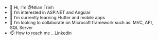 - 👋 Hi, I’m @Nhan Trinh
- 👀 I’m interested in ASP.NET and Angular
- 🌱 I’m currently learning Flutter and mobile apps
- 💞️ I’m looking to collaborate on Microsoft framework such as: MVC, API, SQL Server
- 📫 How to reach me ...<a href='https://www.linkedin.com/in/nhanth123/'>Linkedin</a>

<!---
Nhanth123/Nhanth123 is a ✨ special ✨ repository because its `README.md` (this file) appears on your GitHub profile.
You can click the Preview link to take a look at your changes.
--->
